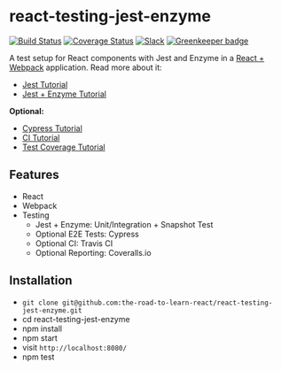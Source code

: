 # react-testing-jest-enzyme

[![Build Status](https://travis-ci.org/the-road-to-learn-react/react-testing-jest-enzyme.svg?branch=master)](https://travis-ci.org/the-road-to-learn-react/react-testing-jest-enzyme) [![Coverage Status](https://coveralls.io/repos/github/the-road-to-learn-react/react-testing-jest-enzyme/badge.svg?branch=master)](https://coveralls.io/github/the-road-to-learn-react/react-testing-jest-enzyme?branch=master) [![Slack](https://slack-the-road-to-learn-react.wieruch.com/badge.svg)](https://slack-the-road-to-learn-react.wieruch.com/) [![Greenkeeper badge](https://badges.greenkeeper.io/the-road-to-learn-react/react-testing-jest-enzyme.svg)](https://greenkeeper.io/)

A test setup for React components with Jest and Enzyme in a [React + Webpack](https://github.com/the-road-to-learn-react/minimal-react-webpack-babel-setup) application. Read more about it: 

* [Jest Tutorial](https://www.robinwieruch.de/react-testing-jest/) 
* [Jest + Enzyme Tutorial](https://www.robinwieruch.de/react-testing-jest-enzyme/)

**Optional:**

* [Cypress Tutorial](https://www.robinwieruch.de/react-testing-cypress/)
* [CI Tutorial](https://www.robinwieruch.de/javascript-continuous-integration/)
* [Test Coverage Tutorial](https://www.robinwieruch.de/javascript-test-coverage/)

## Features

- React
- Webpack
- Testing
  - Jest + Enzyme: Unit/Integration + Snapshot Test
  - Optional E2E Tests: Cypress
  - Optional CI: Travis CI
  - Optional Reporting: Coveralls.io

## Installation

- `git clone git@github.com:the-road-to-learn-react/react-testing-jest-enzyme.git`
- cd react-testing-jest-enzyme
- npm install
- npm start
- visit `http://localhost:8080/`
- npm test
